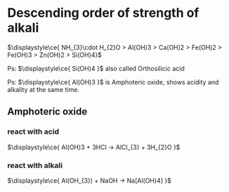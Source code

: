 # Descending order of strength of alkali

$\displaystyle\ce{ NH_{3}\cdot H_{2}O > Al(OH)3 > Ca(OH)2 > Fe(OH)2 > Fe(OH)3 > Zn(OH)2 > Si(OH)4}$

Ps: $\displaystyle\ce{ Si(OH)4 }$ also called Orthosilicic acid

Ps: $\displaystyle\ce{ Al(OH)3 }$ is Amphoteric oxide, shows acidity and alkality at the same time.

## Amphoteric oxide
### react with acid
$\displaystyle\ce{ Al(OH)3 + 3HCl -> AlCl_{3} + 3H_{2}O }$

### react with alkali 
$\displaystyle\ce{ Al(OH_{3}) + NaOH -> Na[Al(OH)4] }$ 
